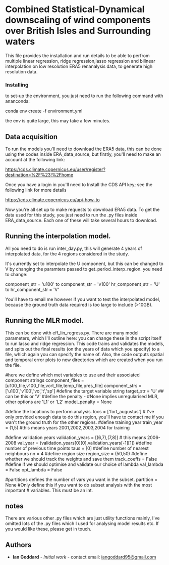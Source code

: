 # Combined Statistical-Dynamical downscaling of wind components over British Isles and Surrounding waters ##

This file provides the installation and run details to be able to perfrom multiple linear regression, ridge regression,lasso regression and bilinear interpolation on low resolution ERA5 renanalysis data, to generate high resolution data.

### Installing ##

to set-up the environment, you just need to run the following command with ananconda:

conda env create -f environment.yml

the env is quite large, this may take a few minutes.


## Data acquisition ##

To run the models you'll need to download the ERA5 data, this can be done using the codes inside ERA_data_source, but firstly, you'll need to make an account at the following link: 

https://cds.climate.copernicus.eu/user/register?destination=%2F%23!%2Fhome

Once you have a login in you'll need to Install the CDS API key; see the following link for more details

https://cds.climate.copernicus.eu/api-how-to

Now you're all set up to make requests to download ERA5 data. To get the data used for this study, you just need to run the .py files inside ERA_data_source. Each one of these will take several hours to download.


## Running the interpolation model. ##

All you need to do is run inter_day.py, this will generate 4 years of interpolated data, for the 4 regions considered in the study.

It's currently set to interpolate the U component, but this can be changed to V by changing the paramters 
passed to get_period_interp_region. you need to change:

component_str = 'u100' to component_str = 'v100'
hr_component_str = 'U' to hr_component_str = 'V'

You'll have to email me however if you want to test the interpolated model, because the ground truth data required is too large to include (>10GB).

## Running the MLR model. ##

This can be done with eff_lin_regress.py. There are many model parameters, which I'll outline here: you can change these in the script itself to run lasso and ridge regression. This code trains and validates the models, and spits out the final results (on the years of data which you specify) to a file, which again you can specify the name of. Also, the code outputs spatial and temporal error plots to new directories which are created when you run the file.


#here we define which met variables to use and their associated component strings
component_files = [u100_file,v100_file,vort_file,temp_file,pres_file]
component_strs = ['u100','v100','vo','t','sp']
#define the target variable string
target_str = 'U' ## can be this or 'V'
#define the penalty - #None implies unregularised MLR, other options are 'L1' or 'L2'
model_penalty = None

#define the locations to perform analysis.
locs = ['fort_augustus'] # I've only provided enough data to do this region, you'll have to contact me if you wan't the ground truth for the other regions.
#define training year
train_year = (1,5) #this means years 2001,2002,2003,2004 for training


#define validation years
validation_years = [(6,7),(7,8)] # this means 2006-2008
val_year = (validation_years[0][0],validation_years[-1][1])
#define number of previous time points
taus = [0]
#define number of nearest neighbours
nn = 4
#define region size 
region_size = (50,50)
#define whether we should track the weights and save them
track_coeffs = False
#define if we should optimise and validate our choice of lambda
val_lambda = False
opt_lambda = False

#partitions defines the number of vars you want in the subset.
partition = None  #Only define this if you want to do subset analysis with the most important
		  # variables. This must be an int.




## notes ##
There are various other .py files which are just utility functions mainly, I've omitted lots of the .py files which I used for analysing model results etc. If you would like these, please get in touch.


## Authors

* **Ian Goddard** - *Initial work* - contact email: iangoddard95@gmail.com
